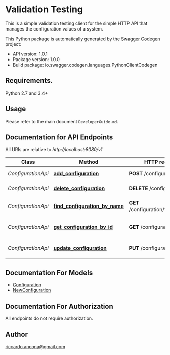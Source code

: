 # Validation Testing 

This is a simple validation testing client for the simple HTTP API that manages the configuration values of a system.

This Python package is automatically generated by the [Swagger Codegen](https://github.com/swagger-api/swagger-codegen) project:

- API version: 1.0.1
- Package version: 1.0.0
- Build package: io.swagger.codegen.languages.PythonClientCodegen

## Requirements.

Python 2.7 and 3.4+

## Usage

Please refer to the main document `DeveloperGuide.md`.

## Documentation for API Endpoints

All URIs are relative to *http://localhost:8080/v1*

Class | Method | HTTP request | Description
------------ | ------------- | ------------- | -------------
*ConfigurationApi* | [**add_configuration**](docs/ConfigurationApi.md#add_configuration) | **POST** /configuration | Adds a new configuration
*ConfigurationApi* | [**delete_configuration**](docs/ConfigurationApi.md#delete_configuration) | **DELETE** /configuration/{id} | Deletes a Configuration
*ConfigurationApi* | [**find_configuration_by_name**](docs/ConfigurationApi.md#find_configuration_by_name) | **GET** /configuration/findByName | Finds configuration by name
*ConfigurationApi* | [**get_configuration_by_id**](docs/ConfigurationApi.md#get_configuration_by_id) | **GET** /configuration/{id} | Finds configuration by ID
*ConfigurationApi* | [**update_configuration**](docs/ConfigurationApi.md#update_configuration) | **PUT** /configuration | Updates an existing configuration


## Documentation For Models

 - [Configuration](docs/Configuration.md)
 - [NewConfiguration](docs/NewConfiguration.md)


## Documentation For Authorization

 All endpoints do not require authorization.


## Author

riccardo.ancona@gmail.com

